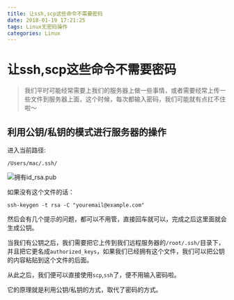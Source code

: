 ```yaml
---
title: 让ssh,scp这些命令不需要密码
date: 2018-01-19 17:21:25
tags: Linux无密码操作
categories: Linux
---
```


# 让ssh,scp这些命令不需要密码

> 我们平时可能经常需要上我们的服务器上做一些事情，或者需要经常上传一些文件到服务器上面，这个时候，每次都输入密码，我们可能就有点扛不住啦～


## 利用公钥/私钥的模式进行服务器的操作

进入当前路径:

```
/Users/mac/.ssh/
```


![拥有id_rsa.pub](http://upload-images.jianshu.io/upload_images/2585384-4dfd502b058245c7.png?imageMogr2/auto-orient/strip%7CimageView2/2/w/1240)

如果没有这个文件的话：

```
ssh-keygen -t rsa -C "youremail@example.com"
```

然后会有几个提示的问题，都可以不用管，直接回车就可以，完成之后这里面就会生成公钥。

当我们有公钥之后，我们需要把它上传到我们远程服务器的``/root/.ssh/``目录下，并且把它更名成``authorized_keys``，如果我们已经拥有这个文件，我们可以把公钥的内容粘贴到这个文件的后面。



从此之后，我们便可以直接使用``scp``,``ssh``了，便不用输入密码啦。


它的原理就是利用公钥/私钥的方式，取代了密码的方式。
